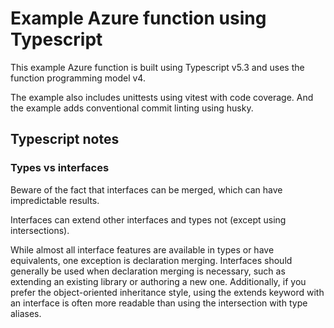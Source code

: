 # Example Azure function using Typescript

This example Azure function is built using Typescript v5.3 and uses the function programming model v4.

The example also includes unittests using vitest with code coverage.
And the example adds conventional commit linting using husky.

## Typescript notes

### Types vs interfaces

Beware of the fact that interfaces can be merged, which can have impredictable results.

Interfaces can extend other interfaces and types not (except using intersections).

While almost all interface features are available in types or have equivalents, one exception is declaration merging. Interfaces should generally be used when declaration merging is necessary, such as extending an existing library or authoring a new one. Additionally, if you prefer the object-oriented inheritance style, using the extends keyword with an interface is often more readable than using the intersection with type aliases.
